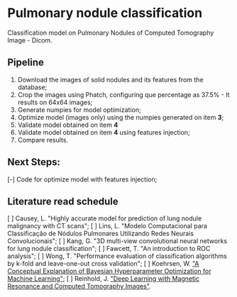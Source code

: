 # Pulmonary nodule classification

Classification model on Pulmonary Nodules of Computed Tomography Image - Dicom.

## Pipeline
1. Download the images of solid nodules and its features from the database;
2. Crop the images using Phatch, configuring que percentage as 37.5% - It results on 64x64 images;
3. Generate numpies for model optimization;
4. Optimize model (images only) using the numpies generated on item **3**;
5. Validate model obtained on item **4** 
6. Validate model obtained on item **4** using features injection;
7. Compare results.

## Next Steps:
[-] Code for optimize model with features injection;

## Literature read schedule
[ ] Causey, L. "Highly accurate model for prediction of lung nodule malignancy with CT scans";
[ ] Lins, L. "Modelo Computacional para Classificação de Nódulos Pulmonares Utilizando Redes Neurais Convolucionais";
[ ] Kang, G. "3D multi-view convolutional neural networks for lung nodule classification";
[ ] Fawcett, T. "An introduction to ROC analysis";
[ ] Wong, T. "Performance evaluation of classification algorithms by k-fold and leave-one-out cross validation";
[ ] Koehrsen, W. ["A Conceptual Explanation of Bayesian Hyperparameter Optimization for Machine Learning"](https://towardsdatascience.com/a-conceptual-explanation-of-bayesian-model-based-hyperparameter-optimization-for-machine-learning-b8172278050f);
[ ] Reinhold, J. ["Deep Learning with Magnetic Resonance and Computed Tomography Images"](https://towardsdatascience.com/deep-learning-with-magnetic-resonance-and-computed-tomography-images-e9f32273dcb5).
